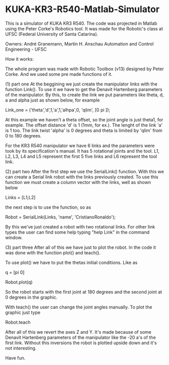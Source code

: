 # KUKA-KR3-R540-Matlab-Simulator
This is a simulator of KUKA KR3 R540. The code was projected in Matlab using the Peter Corke's Robotics tool. It was made for the Robotic's class at UFSC (Federal University of Santa Catarina). 

Owners: André Granemann, Martin H. Anschau
Automation and Control Engineering - UFSC

How it works:

The whole program was made with Robotic Toolbox (v13) designed by Peter Corke. And we used some pre made functions of it. 

(1) part one
At the beggining we just create the manipulator links with the function Link(). To use it we have to get the Denavit Hartenberg parameters of the manipulator. By this, to create the link we put parameters like theta, d, a and alpha just as shown below, for example

Link_one = ('theta','d',1,'a',1,'alhpa',0, 'qlim', [0 pi ]);

At this example we haven't a theta offset, so the joint angle is just theta1, for example. The offset distance 'd' is 1 (1mm, for ex.). The lenght of the link 'a' is 1 too. The link twist 'alpha' is 0 degrees and theta is limited by 'qlim' from 0 to 180 degrees.

For the KR3 R540 manipulator we have 6 links and the parameters were took by its specification's manual. It has 5 rotational joints and the tool. L1, L2, L3, L4 and L5 represent the first 5 five links and L6 represent the tool link. 

(2) part two
After the first step we use the SerialLink() function. With this we can create a Serial link robot with the links previously created. To use this function we must create a column vector with the links, well as shown below

Links = [L1;L2]

the next step is to use the function, so as

Robot = SerialLink(Links, 'name', 'CristianoRonaldo');

By this we've just created a robot with two rotational links. For other link types the user can find some help typing "help Link" in the command window.

(3) part three
After all of this we have just to plot the robot. In the code it was done with the function plot() and teach(). 

To use plot() we have to put the thetas initial conditions. Like as

q = [pi 0]

Robot.plot(q)

So the robot starts with the first joint at 180 degrees and the second joint at 0 degrees in the graphic.

With teach() the user can change the joint angles manually. To plot the graphic just type 

Robot.teach

After all of this we revert the axes Z and Y. It's made because of some Denavit Hartenberg parameters of the manipulator like the -20 a's of the first link. Without this inversions the robot is plotted upside down and it's not interesting.

Have fun.

